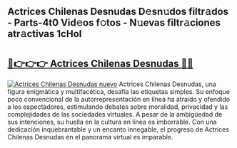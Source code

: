 ## Actrices Chilenas Desnudas D𝚎sn𝚞dos filtr𝚊dos - Parts-4t0 Vid𝚎os f𝚘tos - N𝚞evas filtr𝚊ciones atr𝚊ctivas 1cHoI

# <h2><a href="http://mbda2m.tromn.icu/?c=Actrices+Chilenas+Desnudas">🔗👉👉👉 Actrices Chilenas Desnudas 🔗🔗</a></h2>

[![Actrices Chilenas Desnudas nuevo](https://i.imgur.com/pEAQMta.gif)](http://mbda2m.tromn.icu/?c=Actrices+Chilenas+Desnudas)
Actrices Chilenas Desnudas, una figura enigmática y multifacética, desafía las etiquetas simples. Su enfoque poco convencional de la autorrepresentación en línea ha atraído y ofendido a los espectadores, estimulando debates sobre moralidad, privacidad y las complejidades de las sociedades virtuales. A pesar de la ambigüedad de sus intenciones, su huella en la cultura en línea es imborrable. Con una dedicación inquebrantable y un encanto innegable, el progreso de Actrices Chilenas Desnudas en el panorama virtual es imparable.
